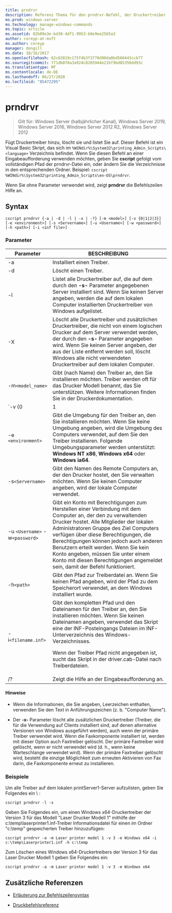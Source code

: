 ```yaml
---
title: prndrvr
description: Referenz Thema für den prndrvr-Befehl, der Druckertreiber hinzufügt, löscht und auflistet.
ms.prod: windows-server
ms.technology: manage-windows-commands
ms.topic: article
ms.assetid: 82b09e3e-bd38-4df1-9953-b0e9ee2565a3
author: coreyp-at-msft
ms.author: coreyp
manager: dongill
ms.date: 10/16/2017
ms.openlocfilehash: 62c63819c175f4b3f3770d90da0bd560443ccb77
ms.sourcegitcommit: 771db070a3a924c8265944e21bf9bd85350dd93c
ms.translationtype: MT
ms.contentlocale: de-DE
ms.lasthandoff: 06/27/2020
ms.locfileid: "85472295"
---
```

# <a name="prndrvr"></a>prndrvr

> Gilt für: Windows Server (halbjährlicher Kanal), Windows Server 2019, Windows Server 2016, Windows Server 2012 R2, Windows Server 2012

Fügt Druckertreiber hinzu, löscht sie und listet Sie auf. Dieser Befehl ist ein Visual Basic Skript, das sich im `%WINdir%\System32\printing_Admin_Scripts\<language>` Verzeichnis befindet. Wenn Sie diesen Befehl an einer Eingabeaufforderung verwenden möchten, geben Sie **cscript** gefolgt vom vollständigen Pfad der prndrvr-Datei ein, oder ändern Sie die Verzeichnisse in den entsprechenden Ordner. Beispiel: `cscript %WINdir%\System32\printing_Admin_Scripts\en-US\prndrvr`.

Wenn Sie ohne Parameter verwendet wird, zeigt **prndrvr** die Befehlszeilen Hilfe an.

## <a name="syntax"></a>Syntax

```
cscript prndrvr {-a | -d | -l | -x | -?} [-m <model>] [-v {0|1|2|3}] [-e <environment>] [-s <Servername>] [-u <Username>] [-w <password>] [-h <path>] [-i <inf file>]
```

### <a name="parameters"></a>Parameter

| Parameter | BESCHREIBUNG |
|--|--|
| -a | Installiert einen Treiber. |
| -d | Löscht einen Treiber. |
| -l | Listet alle Druckertreiber auf, die auf dem durch den **-s-** Parameter angegebenen Server installiert sind. Wenn Sie keinen Server angeben, werden die auf dem lokalen Computer installierten Druckertreiber von Windows aufgelistet. |
| -X | Löscht alle Druckertreiber und zusätzlichen Druckertreiber, die nicht von einem logischen Drucker auf dem Server verwendet werden, der durch den **-s-** Parameter angegeben wird. Wenn Sie keinen Server angeben, der aus der Liste entfernt werden soll, löscht Windows alle nicht verwendeten Druckertreiber auf dem lokalen Computer. |
| -m`<model_name>` | Gibt (nach Name) den Treiber an, den Sie installieren möchten. Treiber werden oft für das Drucker Modell benannt, das Sie unterstützen. Weitere Informationen finden Sie in der Druckerdokumentation. |
| `-v {0|1|2|3}` | Gibt die Version des Treibers an, den Sie installieren möchten. Informationen dazu, welche Versionen für welche Umgebung verfügbar sind, finden Sie in der Beschreibung des **-e-** Parameters. Wenn Sie keine Version angeben, wird die Version des Treibers für die Version von Windows, die auf dem Computer ausgeführt wird, auf dem Sie den Treiber installieren, installiert. |
| -e `<environment>` | Gibt die Umgebung für den Treiber an, den Sie installieren möchten. Wenn Sie keine Umgebung angeben, wird die Umgebung des Computers verwendet, auf dem Sie den Treiber installieren. Folgende Umgebungsparameter werden unterstützt: **Windows NT x86**, **Windows x64** oder **Windows ia64**. |
| -s`<Servername>` | Gibt den Namen des Remote Computers an, der den Drucker hostet, den Sie verwalten möchten. Wenn Sie keinen Computer angeben, wird der lokale Computer verwendet. |
| -u `<Username>` -w`<password>` | Gibt ein Konto mit Berechtigungen zum Herstellen einer Verbindung mit dem Computer an, der den zu verwaltenden Drucker hostet. Alle Mitglieder der lokalen Administratoren Gruppe des Ziel Computers verfügen über diese Berechtigungen, die Berechtigungen können jedoch auch anderen Benutzern erteilt werden. Wenn Sie kein Konto angeben, müssen Sie unter einem Konto mit diesen Berechtigungen angemeldet sein, damit der Befehl funktioniert. |
| -h`<path>` | Gibt den Pfad zur Treiberdatei an. Wenn Sie keinen Pfad angeben, wird der Pfad zu dem Speicherort verwendet, an dem Windows installiert wurde. |
| -i`<filename.inf>` | Gibt den kompletten Pfad und den Dateinamen für den Treiber an, den Sie installieren möchten. Wenn Sie keinen Dateinamen angeben, verwendet das Skript eine der INF-Posteingangs Dateien im INF-Unterverzeichnis des Windows-Verzeichnisses.<p>Wenn der Treiber Pfad nicht angegeben ist, sucht das Skript in der driver.cab-Datei nach Treiberdateien. |
| /? | Zeigt die Hilfe an der Eingabeaufforderung an. |

#### <a name="remarks"></a>Hinweise

- Wenn die Informationen, die Sie angeben, Leerzeichen enthalten, verwenden Sie den Text in Anführungszeichen (z. b. "Computer Name").

- Der **-x-** Parameter löscht alle zusätzlichen Druckertreiber (Treiber, die für die Verwendung auf Clients installiert sind, auf denen alternative Versionen von Windows ausgeführt werden), auch wenn der primäre Treiber verwendet wird. Wenn die Faxkomponente installiert ist, werden mit dieser Option auch Faxtreiber gelöscht. Der primäre Faxtreiber wird gelöscht, wenn er nicht verwendet wird (d. h., wenn keine Warteschlange verwendet wird). Wenn der primäre Faxtreiber gelöscht wird, besteht die einzige Möglichkeit zum erneuten Aktivieren von Fax darin, die Faxkomponente erneut zu installieren.

### <a name="examples"></a>Beispiele

Um alle Treiber auf dem lokalen printServer1-Server aufzulisten, geben Sie Folgendes ein \\ :

```
cscript prndrvr -l -s
```

Geben Sie Folgendes ein, um einen Windows x64-Druckertreiber der Version 3 für das Modell "Laser Drucker Modell 1" mithilfe der c:\temp\laserprinter1.inf-Treiber Informationsdatei für einen im Ordner "c:\temp" gespeicherten Treiber hinzuzufügen:

```
cscript prndrvr -a -m Laser printer model 1 -v 3 -e Windows x64 -i c:\temp\Laserprinter1.inf -h c:\temp
```

Zum Löschen eines Windows x64-Druckertreibers der Version 3 für das Laser Drucker Modell 1 geben Sie Folgendes ein:

```
cscript prndrvr -a -m Laser printer model 1 -v 3 -e Windows x64
```

## <a name="additional-references"></a>Zusätzliche Referenzen

- [Erläuterung zur Befehlszeilensyntax](command-line-syntax-key.md)

- [Druckbefehlsreferenz](print-command-reference.md)
